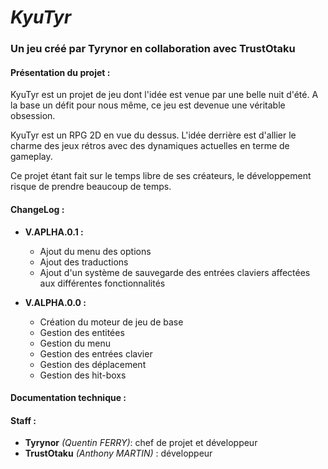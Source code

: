 # ***KyuTyr***
### Un jeu créé par Tyrynor en collaboration avec TrustOtaku

#### **Présentation du projet :**

KyuTyr est un projet de jeu dont l'idée est venue par une belle nuit d'été. A la base un défit pour nous même, ce jeu est devenue une véritable obsession.

KyuTyr est un RPG 2D en vue du dessus. L'idée derrière est d'allier le charme des jeux rétros avec des dynamiques actuelles en terme de gameplay.

Ce projet étant fait sur le temps libre de ses créateurs, le développement risque de prendre beaucoup de temps.

#### **ChangeLog :**

* **V.APLHA.0.1 :**
	* Ajout du menu des options
	* Ajout des traductions
	* Ajout d'un système de sauvegarde des entrées claviers affectées aux différentes fonctionnalités

* **V.ALPHA.0.0 :**
	*  Création du moteur de jeu de base
	*  Gestion des entitées
	*  Gestion du menu
	*  Gestion des entrées clavier
	*  Gestion des déplacement
	*  Gestion des hit-boxs

#### **Documentation technique :**

#### **Staff :**

* **Tyrynor** *(Quentin FERRY)*: chef de projet et développeur
* **TrustOtaku**  *(Anthony MARTIN)* : développeur 
